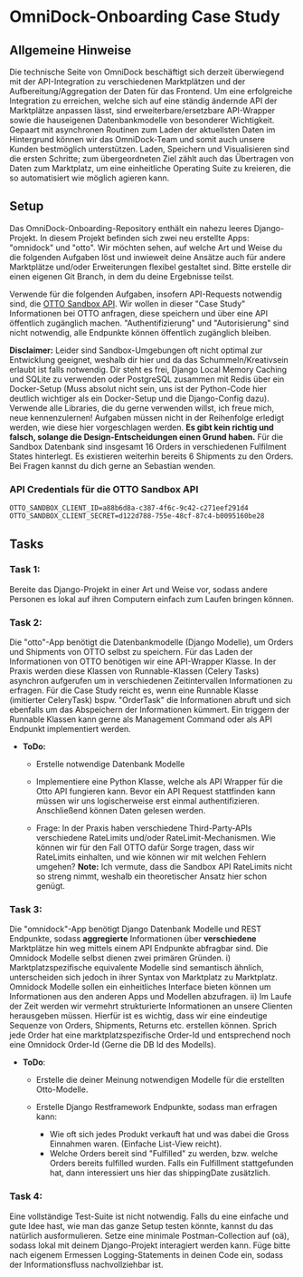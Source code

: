 # OmniDock-Onboarding Case Study

## Allgemeine Hinweise

Die technische Seite von OmniDock beschäftigt sich derzeit überwiegend mit der API-Integration zu verschiedenen Marktplätzen und der Aufbereitung/Aggregation der Daten für das Frontend. Um eine erfolgreiche Integration zu erreichen, welche sich auf eine ständig ändernde API der Marktplätze anpassen lässt, sind erweiterbare/ersetzbare API-Wrapper sowie die hauseigenen Datenbankmodelle von besonderer Wichtigkeit. Gepaart mit asynchronen Routinen zum Laden der aktuellsten Daten im Hintergrund können wir das OmniDock-Team und somit auch unsere Kunden bestmöglich unterstützen. Laden, Speichern und Visualisieren sind die ersten Schritte; zum übergeordneten Ziel zählt auch das Übertragen von Daten zum Marktplatz, um eine einheitliche Operating Suite zu kreieren, die so automatisiert wie möglich agieren kann.

## Setup 

Das OmniDock-Onboarding-Repository enthält ein nahezu leeres Django-Projekt. In diesem Projekt befinden sich zwei neu erstellte Apps: "omnidock" und "otto". Wir möchten sehen, auf welche Art und Weise du die folgenden Aufgaben löst und inwieweit deine Ansätze auch für andere Marktplätze und/oder Erweiterungen flexibel gestaltet sind. Bitte erstelle dir einen eigenen Git Branch, in dem du deine Ergebnisse teilst.

Verwende für die folgenden Aufgaben, insofern API-Requests notwendig sind, die  [OTTO Sandbox API](https://api.otto.market/docs). Wir wollen in dieser "Case Study" Informationen bei OTTO anfragen, diese speichern und über eine API öffentlich zugänglich machen. "Authentifizierung" und "Autorisierung" sind nicht notwendig, alle Endpunkte können öffentlich zugänglich bleiben.

**Disclaimer:** Leider sind Sandbox-Umgebungen oft nicht optimal zur Entwicklung geeignet, weshalb dir hier und da das Schummeln/Kreativsein erlaubt ist falls notwendig. Dir steht es frei, Django Local Memory Caching und SQLite zu verwenden oder PostgreSQL zusammen mit Redis über ein Docker-Setup (Muss absolut nicht sein, uns ist der Python-Code hier deutlich wichtiger als ein Docker-Setup und die Django-Config dazu). Verwende alle Libraries, die du gerne verwenden willst, ich freue mich, neue kennenzulernen! Aufgaben müssen nicht in der Reihenfolge erledigt werden, wie diese hier vorgeschlagen werden. **Es gibt kein richtig und falsch, solange die Design-Entscheidungen einen Grund haben.** Für die Sandbox Datenbank sind insgesamt 16 Orders in verschiedenen Fulfilment States hinterlegt. Es existieren weiterhin bereits 6 Shipments zu den Orders. Bei Fragen kannst du dich gerne an Sebastian wenden.

### API Credentials für die OTTO Sandbox API 

```
OTTO_SANDBOX_CLIENT_ID=a88b6d8a-c387-4f6c-9c42-c271eef291d4
OTTO_SANDBOX_CLIENT_SECRET=d122d788-755e-48cf-87c4-b0095160be28
```

## Tasks

### Task 1:

Bereite das Django-Projekt in einer Art und Weise vor, sodass andere Personen es lokal auf ihren Computern einfach zum Laufen bringen können. 

### Task 2:

Die "otto"-App benötigt die Datenbankmodelle (Django Modelle), um Orders und Shipments von OTTO selbst zu speichern. Für das Laden der Informationen von OTTO benötigen wir eine API-Wrapper Klasse. In der Praxis werden diese Klassen von Runnable-Klassen (Celery Tasks) asynchron aufgerufen um in verschiedenen Zeitintervallen Informationen zu erfragen. Für die Case Study reicht es, wenn eine Runnable Klasse (imitierter CeleryTask) bspw. "OrderTask" die Informationen abruft und sich ebenfalls um das Abspeichern der Informationen kümmert. Ein triggern der Runnable Klassen kann gerne als Management Command oder als API Endpunkt implementiert werden. 

- **ToDo:**

  - Erstelle notwendige Datenbank Modelle

  - Implementiere eine Python Klasse, welche als API Wrapper für die Otto API fungieren kann. Bevor ein API Request stattfinden kann müssen wir uns logischerweise erst einmal authentifizieren. Anschließend können Daten gelesen werden. 

  - Frage: In der Praxis haben verschiedene Third-Party-APIs verschiedene RateLimits und/oder RateLimit-Mechanismen. Wie können wir für den Fall OTTO dafür Sorge tragen, dass wir RateLimits einhalten, und wie können wir mit welchen Fehlern umgehen? **Note:** Ich vermute, dass die Sandbox API RateLimits nicht so streng nimmt, weshalb ein theoretischer Ansatz hier schon genügt. 

    

### Task 3:

Die "omnidock"-App benötigt Django Datenbank Modelle und REST Endpunkte, sodass **aggregierte** Informationen über **verschiedene** Marktplätze hin weg mittels einem API Endpunkte abfragbar sind. Die Omnidock Modelle selbst dienen zwei primären Gründen. i) Marktplatzspezifische equivalente Modelle sind semantisch ähnlich, unterscheiden sich jedoch in ihrer Syntax von Marktplatz zu Marktplatz. Omnidock Modelle sollen ein einheitliches Interface bieten können um Informationen aus den anderen Apps und Modellen abzufragen. ii) Im Laufe der Zeit werden wir vermehrt strukturierte Informationen an unsere Clienten herausgeben müssen. Hierfür ist es wichtig, dass wir eine eindeutige Sequenze von Orders, Shipments, Returns etc. erstellen können. Sprich jede Order hat eine marktplatzspezifische Order-Id und entsprechend noch eine Omnidock Order-Id (Gerne die DB Id des Modells). 

- **ToDo**:

  - Erstelle die deiner Meinung notwendigen Modelle für die erstellten Otto-Modelle. 

  - Erstelle Django Restframework Endpunkte, sodass man erfragen kann: 

    - Wie oft sich jedes Produkt verkauft hat und was dabei die Gross Einnahmen waren. (Einfache List-View reicht).
    - Welche Orders bereit sind "Fulfilled" zu werden, bzw. welche Orders bereits fulfilled wurden. Falls ein Fulfillment stattgefunden hat, dann interessiert uns hier das shippingDate zusätzlich. 

    

### Task 4:

Eine vollständige Test-Suite ist nicht notwendig. Falls du eine einfache und gute Idee hast, wie man das ganze Setup testen könnte, kannst du das natürlich ausformulieren. Setze eine minimale Postman-Collection auf (oä), sodass lokal mit deinem Django-Projekt interagiert werden kann. Füge bitte nach eigenem Ermessen Logging-Statements in deinen Code ein, sodass der Informationsfluss nachvollziehbar ist.

